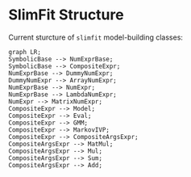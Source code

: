 # SlimFit Structure

Current sturcture of `slimfit` model-building classes:

```mermaid
graph LR;
SymbolicBase --> NumExprBase;
SymbolicBase --> CompositeExpr;
NumExprBase --> DummyNumExpr;
DummyNumExpr --> ArrayNumExpr;
NumExprBase --> NumExpr;
NumExprBase --> LambdaNumExpr;
NumExpr --> MatrixNumExpr;
CompositeExpr --> Model;
CompositeExpr --> Eval;
CompositeExpr --> GMM;
CompositeExpr --> MarkovIVP;
CompositeExpr --> CompositeArgsExpr;
CompositeArgsExpr --> MatMul;
CompositeArgsExpr --> Mul;
CompositeArgsExpr --> Sum;
CompositeArgsExpr --> Add;
```